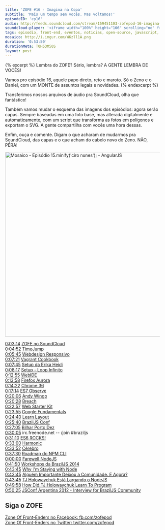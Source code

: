 ```yaml
---
title: 'ZOFE #16 - Imagina na Copa'
subtitle: 'Mais um tempo sem vocês. Mas voltamos!'
episodeID: 'ep16'
audio: http://feeds.soundcloud.com/stream/159451103-zofepod-16-imagina-na-copa
soundcloud-player: '<iframe width="100%" height="166" scrolling="no" frameborder="no" src="https://w.soundcloud.com/player/?url=https%3A//api.soundcloud.com/tracks/159451103%3Fsecret_token%3Ds-WM7bL&amp;color=ff5500&amp;auto_play=false&amp;hide_related=false&amp;show_comments=true&amp;show_user=true&amp;show_reposts=false"></iframe>'
tags: episodio, front-end, eventos, noticias, open-source, javascript, nodejs, npm
mosaico: http://i.imgur.com/WKzll1A.png
duration: '0:53:50'
durationMeta: T0H53M50S
layout: post
---
```


{% excerpt %}
Lembra do ZOFE? Sério, lembra? A GENTE LEMBRA DE VOCÊS!

Vamos pro episódio 16, aquele papo direto, reto e maroto. Só o Zeno e o Daniel, com um MONTE de assuntos legais e novidades.
{% endexcerpt %}

Transferimos nossos arquivos de áudio pra SoundCloud, olha que fantástico!

Também vamos mudar o esquema das imagens dos episódios: agora serão capas. Sempre baseadas em uma foto base, mas alterada digitalmente e automaticamente, com um script que transforma as fotos em polígonos e exportam o SVG. A gente compartilha com vocês uma hora dessas.

Enfim, ouça e comente. Digam o que acharam de mudarmos pra SoundCloud, das capas e o que acham do cabelo novo do Zeno. NÃO, PÉRA!

<img title="Capa do Episódio 16 - Imagina na Copa" src="http://i.imgur.com/WKzll1A.png" class="mosaico" alt="Mosaico - Episódio 15.minify('ciro nunes'); - AngularJS" width="600" height="600">


[0:03:14](#t=0:03:14) [ZOFE no SoundCloud](http://soundcloud.com/zofepod)<br>
[0:04:52](#t=0:04:52) [TimeJump](https://github.com/zofepod/timejump)<br>
[0:05:45](#t=0:05:45) [Webdesign Responsivo](http://novatec.com.br/livros/webdesign-responsivo/)<br>
[0:07:21](#t=0:07:21) [Vagrant Cookbook](https://leanpub.com/vagrantcookbook-ptbr)<br>
[0:07:45](#t=0:07:45) [Setup da Erika Heidi](http://setup.loopinfinito.com.br/erika-heidi/)<br>
[0:08:17](#t=0:08:17) [Setup - Loop Infinito](http://setup.loopinfinito.com.br/)<br>
[0:12:55](#t=0:12:55) [WebIDE](https://hacks.mozilla.org/2014/06/webide-lands-in-nightly/)<br>
[0:13:58](#t=0:13:58) [Firefox Aurora](https://www.mozilla.org/en-US/firefox/channel/#aurora)<br>
[0:14:22](#t=0:14:22) [Chrome 36](http://blog.chromium.org/2014/05/chrome-36-beta-elementanimate-html.html)<br>
[0:17:14](#t=0:17:14) [ES7 Observe](http://www.html5rocks.com/en/tutorials/es7/observe/)<br>
[0:20:06](#t=0:20:06) [Andy Wingo](https://twitter.com/andywingo)<br>
[0:20:28](#t=0:20:28) [Breach](http://breach.cc/)<br>
[0:22:57](#t=0:22:57) [Web Starter Kit](https://developers.google.com/web/starter-kit/)<br>
[0:23:55](#t=0:23:55) [Google Fundamentals](https://developers.google.com/web/fundamentals/)<br>
[0:24:40](#t=0:24:40) [Learn Layout](http://pt-br.learnlayout.com/)<br>
[0:25:40](#t=0:25:40) [BrazilJS Conf](http://braziljs.com.br/)<br>
[0:27:05](#t=0:27:05) [Bilhar Porto Dez](http://www.bilharportodez.com.br/)<br>
[0:30:05](#t=0:30:05) irc.freenode.net -- /join #braziljs<br>
[0:31:10](#t=0:31:10) [ES6 ROCKS!](http://es6rocks.com/)<br>
[0:33:00](#t=0:33:00) [Harmonic](https://github.com/es6rocks/harmonic/)<br>
[0:33:52](#t=0:33:52) [Cérebro](http://cerebrobr.github.io/cerebro/)<br>
[0:37:30](#t=0:37:30) [Roadmap do NPM CLI](http://blog.npmjs.org/post/91303926460/npm-cli-roadmap-a-periodic-update)<br>
[0:00:00](#t=0:00:00) [Farewell NodeJS](https://medium.com/code-adventures/farewell-node-js-4ba9e7f3e52b)<br>
[0:41:50](#t=0:41:50) [Workshops da BrazilJS 2014](http://www.eventick.com.br/workshop-braziljs-2014)<br>
[0:43:45](#t=0:43:45) [Why I'm Staying with Node](https://medium.com/@ded/why-im-staying-with-node-e6fd3be62e34)<br>
[0:43:45](#t=0:43:45) [Alguém Importante Deixou a Comunidade. E Agora?](http://www.akitaonrails.com/2014/07/06/off-topic-alguem-importante-deixou-a-comunidade-e-agora)<br>
[0:43:45](#t=0:43:45) [TJ Holowaychuk Está Largando o NodeJS](http://jcemer.com/tj-holowaychuk-esta-largando-node-js.html)<br>
[0:49:58](#t=0:49:58) [How Did TJ Holowaychuk Learn To Program](http://www.quora.com/TJ-Holowaychuk-1/How-did-TJ-Holowaychuk-learn-to-program)<br>
[0:50:25](#t=0:50:25) [JSConf Argentina 2012 - Interview for BrazilJS Community](https://www.youtube.com/watch?v=wxDBF3OOaRA)<br>


## Siga o ZOFE

[Zone Of Front-Enders no Facebook: fb.com/zofepod](http://fb.com/zofepod/ "ZOFE no Facebook: fb.com/zofepod")<br>
[Zone Of Front-Enders no Twitter: twitter.com/zofepod](http://twitter.com/zofepod/ "ZOFE no Twitter")<br>
